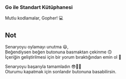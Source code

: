 ### Go ile Standart Kütüphanesi 
  
Mutlu kodlamalar, Gopher!  💻 

## Not
Senaryoyu oylamayı unutma 😃, <br />
Beğendiysen beğen butonuna basmaktan çekinme 🙃<br />
İçeriğin geliştirilmesi için bir yorum bıraktığından emin ol 🙏<br />

Senaryoyu başarıyla tamamladın 😎👏🏻<br />
Oturumu kapatmak için sonlandır butonuna basabilirsin.